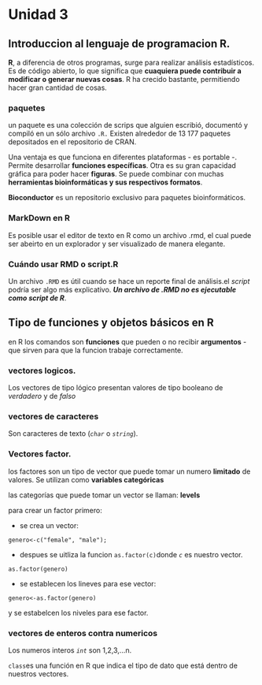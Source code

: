 # Unidad 3 #
## Introduccion al lenguaje de programacion R.

**R**, a diferencia de otros programas, surge para realizar análisis estadísticos. Es de código abierto, lo que significa que **cuaquiera puede contribuir a modificar o generar nuevas cosas**. R ha crecido bastante, permitiendo hacer gran cantidad de cosas.

### paquetes

un paquete es una colección de scrips que alguien escribió, documentó y compiló en un sólo archivo `.R.` Existen alrededor de 13 177 paquetes depositados en el repositorio de CRAN.

Una ventaja es que funciona en diferentes plataformas - es portable -. Permite desarrollar **funciones específicas**. Otra es su gran capacidad gráfica para poder hacer **figuras**. Se puede combinar con muchas **herramientas bioinformáticas y sus respectivos formatos**.

**Bioconductor** es un repositorio exclusivo para paquetes bioinformáticos.

 
### MarkDown en R 

Es posible usar el editor de texto en R como un archivo .rmd, el cual puede ser abeirto en un explorador y ser visualizado de manera elegante.

### Cuándo usar RMD o script.R

Un archivo `.RMD` es útil cuando se hace un reporte final de análisis.el *script* podría ser algo más explicativo. ***Un archivo de .RMD no es ejecutable como script de R***.

## Tipo de funciones y objetos básicos en R
en R los comandos son **funciones** que pueden o no recibir **argumentos** -que sirven para que la funcion trabaje correctamente.

### vectores logicos.

Los vectores de tipo lógico presentan valores de tipo booleano de *verdadero* y de *falso* 

### vectores de caracteres

Son caracteres de texto (*`char`* o *`string`*).

### Vectores factor.

los factores son un tipo de vector que puede tomar un numero **limitado** de valores. Se utilizan como **variables categóricas**

las categorías que puede tomar un vector se llaman: **levels**

para crear un factor primero:    

* se crea un vector:

`genero<-c("female", "male");`

* despues se uitliza la funcion `as.factor(c)`donde *`c`* es nuestro vector.

`as.factor(genero)`

* se establecen los lineves para ese vector:

`genero<-as.factor(genero)`

y se estabelcen los niveles para ese factor.

### vectores de enteros contra numericos ###

Los numeros interos *`int`* son 1,2,3,...n.  

`class`es una función en R que indica el tipo de dato que está dentro de nuestros vectores.



